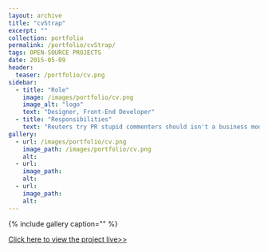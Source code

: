```yaml
---
layout: archive
title: "cvStrap"
excerpt: ""
collection: portfolio
permalink: /portfolio/cvStrap/
tags: OPEN-SOURCE PROJECTS
date: 2015-05-09
header:
  teaser: /portfolio/cv.png
sidebar:
  - title: "Role"
    image: /images/portfolio/cv.png
    image_alt: "logo"
    text: "Designer, Front-End Developer"
  - title: "Responsibilities"
    text: "Reuters try PR stupid commenters should isn't a business model"
gallery:
  - url: /images/portfolio/cv.png
    image_path: /images/portfolio/cv.png
    alt:
  - url:
    image_path:
    alt:
  - url:
    image_path:
    alt:
---
```


{% include gallery caption="" %}

[Click here to view the project live>>](http://datavisualizi.ng/cvStrap/)
